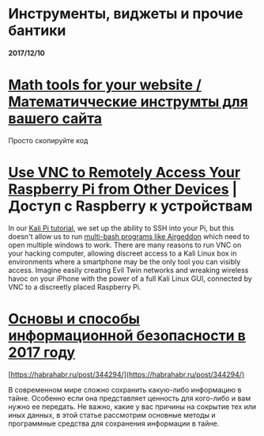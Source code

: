# Инструменты, виджеты и прочие бантики

#### 2017/12/10

# [Math tools for your website / Математичческие инструмты для вашего сайта](https://www.numberempire.com/addtoyourwebsite.php)

Просто скопируйте код

# [Use VNC to Remotely Access Your Raspberry Pi from Other Devices](https://null-byte.wonderhowto.com/how-to/use-vnc-remotely-access-your-raspberry-pi-from-other-devices-0178997/) \| Доступ с Raspberry к устройствам

In our [Kali Pi tutorial](https://null-byte.wonderhowto.com/how-to/set-up-headless-raspberry-pi-hacking-platform-running-kali-linux-0176182/), we set up the ability to SSH into your Pi, but this doesn't allow us to run [multi-bash programs like Airgeddon](https://null-byte.wonderhowto.com/how-to/hack-wi-fi-build-software-based-wi-fi-jammer-with-airgeddon-0176129/) which need to open multiple windows to work. There are many reasons to run VNC on your hacking computer, allowing discreet access to a Kali Linux box in environments where a smartphone may be the only tool you can visibly access. Imagine easily creating Evil Twin networks and wreaking wireless havoc on your iPhone with the power of a full Kali Linux GUI, connected by VNC to a discreetly placed Raspberry Pi.

# [Основы и способы информационной безопасности в 2017 году](https://habrahabr.ru/post/344294/)

[https://habrahabr.ru/post/344294/](https://habrahabr.ru/post/344294/)

В современном мире сложно сохранить какую-либо информацию в тайне. Особенно если она представляет ценность для кого-либо и вам нужно ее передать. Не важно, какие у вас причины на сокрытие тех или иных данных, в этой статье рассмотрим основные методы и программные средства для сохранения информации в тайне.







